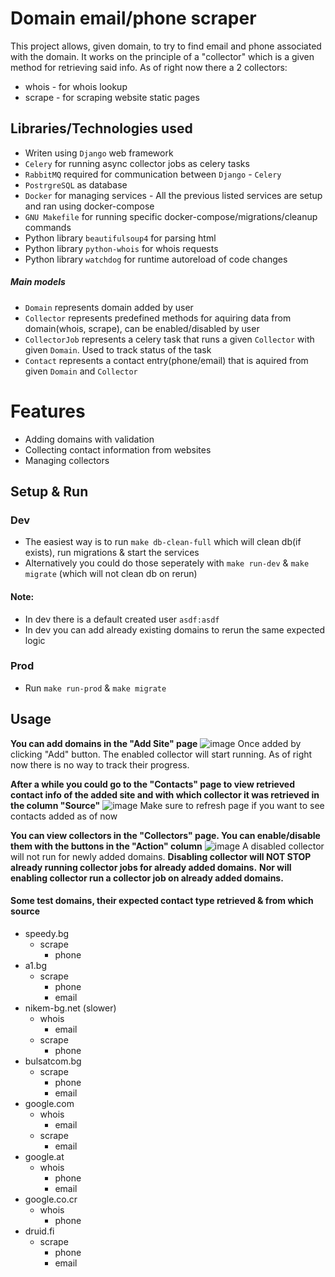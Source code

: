 # Domain email/phone scraper

This project allows, given domain, to try to find email and phone associated with the domain.
It works on the principle of a "collector" which is a given method for retrieving said info.
As of right now there a 2 collectors:
* whois - for whois lookup
* scrape - for scraping website static pages

## Libraries/Technologies used

- Writen using `Django` web framework
- `Celery` for running async collector jobs as celery tasks
- `RabbitMQ` required for communication between `Django` - `Celery`
- `PostrgreSQL` as database
- `Docker` for managing services - All the previous listed services are setup and ran using docker-compose
- `GNU Makefile` for running specific docker-compose/migrations/cleanup commands
- Python library `beautifulsoup4` for parsing html
- Python library `python-whois` for whois requests
- Python library `watchdog` for runtime autoreload of code changes

##### Main models
- `Domain` represents domain added by user
- `Collector` represents predefined methods for aquiring data from domain(whois, scrape), can be enabled/disabled by user
- `CollectorJob` represents a celery task that runs a given `Collector` with given `Domain`. Used to track status of the task
- `Contact` represents a contact entry(phone/email) that is aquired from given `Domain` and `Collector`

# Features

- Adding domains with validation
- Collecting contact information from websites
- Managing collectors

## Setup & Run

### Dev
- The easiest way is to run `make db-clean-full` which will clean db(if exists), run migrations & start the services
- Alternatively you could do those seperately with `make run-dev` & `make migrate` (which will not clean db on rerun)

#### Note:
- In dev there is a default created user `asdf:asdf`
- In dev you can add already existing domains to rerun the same expected logic
  
### Prod
- Run `make run-prod` & `make migrate`

## Usage

**You can add domains in the "Add Site" page**
![image](https://github.com/ivan-asdf/python_task/assets/57415060/6ee5d0d4-1957-487a-90e5-f8d9258a6e69)
Once added by clicking "Add" button. The enabled collector will start running. As of right now there is no way to track their progress.

**After a while you could go to the "Contacts" page to view retrieved contact info of the added site and with which collector it was retrieved in the column "Source"**
![image](https://github.com/ivan-asdf/python_task/assets/57415060/7ff3a1e6-824b-4305-8133-601d6c438fe0)
Make sure to refresh page if you want to see contacts added as of now

**You can view  collectors in the "Collectors" page. You can enable/disable them with the buttons in the "Action" column**
![image](https://github.com/ivan-asdf/python_task/assets/57415060/f18bc15b-fa8d-415e-ac5a-84ae4bd54e1f)
A disabled collector will not run for newly added domains. **Disabling collector will NOT STOP already running collector jobs for already added domains.**
**Nor will enabling collector run a collector job on already added domains.**

#### Some test domains, their expected contact type retrieved & from which source
- speedy.bg
  - scrape
    - phone
- a1.bg
  - scrape
    - phone
    - email
- nikem-bg.net (slower)
  - whois
    - email
  - scrape
    - phone
- bulsatcom.bg
  - scrape
    - phone
    - email
- google.com
  - whois
    - email
  - scrape
    - email
- google.at
  - whois
    - phone
    - email
- google.co.cr
  - whois
    - phone
- druid.fi
  - scrape
    - phone
    - email



